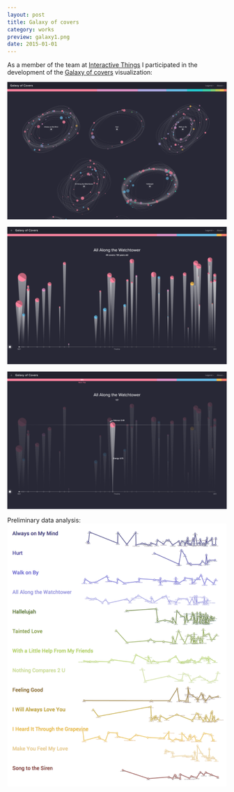 ```yaml
---
layout: post
title: Galaxy of covers
category: works
preview: galaxy1.png
date: 2015-01-01
---
```

As a member of the team at <a href="http://interactivethings.com">Interactive Things</a>
I participated in the development of the [Galaxy of covers](https://galaxy-of-covers.interactivethings.io/) visualization:

[![](galaxy1.png)](https://galaxy-of-covers.interactivethings.io/)

![](galaxy2.png)

![](galaxy3.png)

Preliminary data analysis:
![](timelines.png)
